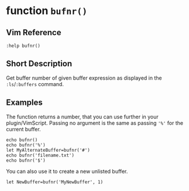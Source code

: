 # function `bufnr()`

## Vim Reference

    :help bufnr()

## Short Description
Get buffer number of given buffer expression as displayed in the `:ls`/`:buffers` command.

## Examples

The function returns a number, that you can use further in your plugin/VimScript. Passing no argument is the same as
passing `'%'` for the current buffer.

    echo bufnr()
    echo bufnr('%')
    let MyAlternateBuffer=bufnr('#')
    echo bufnr('filename.txt')
    echo bufnr('$')

You can also use it to create a new unlisted buffer.

    let NewBuffer=bufnr('MyNewBuffer', 1)

